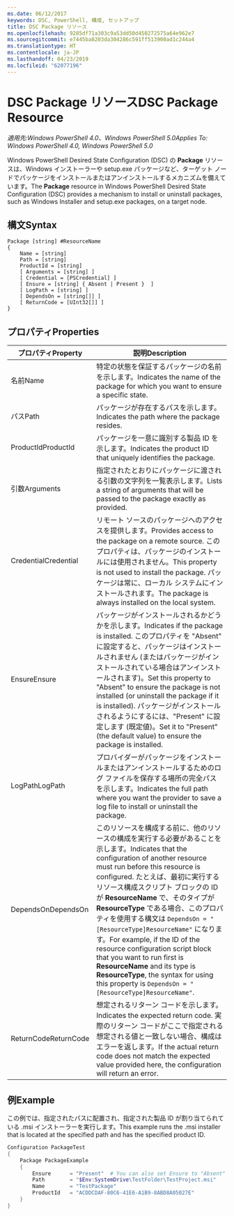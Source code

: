 ```yaml
---
ms.date: 06/12/2017
keywords: DSC, PowerShell, 構成, セットアップ
title: DSC Package リソース
ms.openlocfilehash: 9285df71a303c9a53dd50d450272575a64e962e7
ms.sourcegitcommit: e7445ba8203da304286c591ff513900ad1c244a4
ms.translationtype: HT
ms.contentlocale: ja-JP
ms.lasthandoff: 04/23/2019
ms.locfileid: "62077196"
---
```

# <a name="dsc-package-resource"></a><span data-ttu-id="0fab4-103">DSC Package リソース</span><span class="sxs-lookup"><span data-stu-id="0fab4-103">DSC Package Resource</span></span>

<span data-ttu-id="0fab4-104">_適用先:Windows PowerShell 4.0、Windows PowerShell 5.0_</span><span class="sxs-lookup"><span data-stu-id="0fab4-104">_Applies To: Windows PowerShell 4.0, Windows PowerShell 5.0_</span></span>

<span data-ttu-id="0fab4-105">Windows PowerShell Desired State Configuration (DSC) の **Package** リソースは、Windows インストーラーや setup.exe パッケージなど、ターゲット ノードでパッケージをインストールまたはアンインストールするメカニズムを備えています。</span><span class="sxs-lookup"><span data-stu-id="0fab4-105">The **Package** resource in Windows PowerShell Desired State Configuration (DSC) provides a mechanism to install or uninstall packages, such as Windows Installer and setup.exe packages, on a target node.</span></span>

## <a name="syntax"></a><span data-ttu-id="0fab4-106">構文</span><span class="sxs-lookup"><span data-stu-id="0fab4-106">Syntax</span></span>

```
Package [string] #ResourceName
{
    Name = [string]
    Path = [string]
    ProductId = [string]
    [ Arguments = [string] ]
    [ Credential = [PSCredential] ]
    [ Ensure = [string] { Absent | Present }  ]
    [ LogPath = [string] ]
    [ DependsOn = [string[]] ]
    [ ReturnCode = [UInt32[]] ]
}
```

## <a name="properties"></a><span data-ttu-id="0fab4-107">プロパティ</span><span class="sxs-lookup"><span data-stu-id="0fab4-107">Properties</span></span>

| <span data-ttu-id="0fab4-108">プロパティ</span><span class="sxs-lookup"><span data-stu-id="0fab4-108">Property</span></span> | <span data-ttu-id="0fab4-109">説明</span><span class="sxs-lookup"><span data-stu-id="0fab4-109">Description</span></span> |
| --- | --- |
| <span data-ttu-id="0fab4-110">名前</span><span class="sxs-lookup"><span data-stu-id="0fab4-110">Name</span></span>| <span data-ttu-id="0fab4-111">特定の状態を保証するパッケージの名前を示します。</span><span class="sxs-lookup"><span data-stu-id="0fab4-111">Indicates the name of the package for which you want to ensure a specific state.</span></span>|
| <span data-ttu-id="0fab4-112">パス</span><span class="sxs-lookup"><span data-stu-id="0fab4-112">Path</span></span>| <span data-ttu-id="0fab4-113">パッケージが存在するパスを示します。</span><span class="sxs-lookup"><span data-stu-id="0fab4-113">Indicates the path where the package resides.</span></span>|
| <span data-ttu-id="0fab4-114">ProductId</span><span class="sxs-lookup"><span data-stu-id="0fab4-114">ProductId</span></span>| <span data-ttu-id="0fab4-115">パッケージを一意に識別する製品 ID を示します。</span><span class="sxs-lookup"><span data-stu-id="0fab4-115">Indicates the product ID that uniquely identifies the package.</span></span>|
| <span data-ttu-id="0fab4-116">引数</span><span class="sxs-lookup"><span data-stu-id="0fab4-116">Arguments</span></span>| <span data-ttu-id="0fab4-117">指定されたとおりにパッケージに渡される引数の文字列を一覧表示します。</span><span class="sxs-lookup"><span data-stu-id="0fab4-117">Lists a string of arguments that will be passed to the package exactly as provided.</span></span>|
| <span data-ttu-id="0fab4-118">Credential</span><span class="sxs-lookup"><span data-stu-id="0fab4-118">Credential</span></span>| <span data-ttu-id="0fab4-119">リモート ソースのパッケージへのアクセスを提供します。</span><span class="sxs-lookup"><span data-stu-id="0fab4-119">Provides access to the package on a remote source.</span></span> <span data-ttu-id="0fab4-120">このプロパティは、パッケージのインストールには使用されません。</span><span class="sxs-lookup"><span data-stu-id="0fab4-120">This property is not used to install the package.</span></span> <span data-ttu-id="0fab4-121">パッケージは常に、ローカル システムにインストールされます。</span><span class="sxs-lookup"><span data-stu-id="0fab4-121">The package is always installed on the local system.</span></span>|
| <span data-ttu-id="0fab4-122">Ensure</span><span class="sxs-lookup"><span data-stu-id="0fab4-122">Ensure</span></span>| <span data-ttu-id="0fab4-123">パッケージがインストールされるかどうかを示します。</span><span class="sxs-lookup"><span data-stu-id="0fab4-123">Indicates if the package is installed.</span></span> <span data-ttu-id="0fab4-124">このプロパティを "Absent" に設定すると、パッケージはインストールされません (またはパッケージがインストールされている場合はアンインストールされます)。</span><span class="sxs-lookup"><span data-stu-id="0fab4-124">Set this property to "Absent" to ensure the package is not installed (or uninstall the package if it is installed).</span></span> <span data-ttu-id="0fab4-125">パッケージがインストールされるようにするには、"Present" に設定します (既定値)。</span><span class="sxs-lookup"><span data-stu-id="0fab4-125">Set it to "Present" (the default value) to ensure the package is installed.</span></span>|
| <span data-ttu-id="0fab4-126">LogPath</span><span class="sxs-lookup"><span data-stu-id="0fab4-126">LogPath</span></span>| <span data-ttu-id="0fab4-127">プロバイダーがパッケージをインストールまたはアンインストールするためのログ ファイルを保存する場所の完全パスを示します。</span><span class="sxs-lookup"><span data-stu-id="0fab4-127">Indicates the full path where you want the provider to save a log file to install or uninstall the package.</span></span>|
| <span data-ttu-id="0fab4-128">DependsOn</span><span class="sxs-lookup"><span data-stu-id="0fab4-128">DependsOn</span></span> | <span data-ttu-id="0fab4-129">このリソースを構成する前に、他のリソースの構成を実行する必要があることを示します。</span><span class="sxs-lookup"><span data-stu-id="0fab4-129">Indicates that the configuration of another resource must run before this resource is configured.</span></span> <span data-ttu-id="0fab4-130">たとえば、最初に実行するリソース構成スクリプト ブロックの ID が **ResourceName** で、そのタイプが **ResourceType** である場合、このプロパティを使用する構文は `DependsOn = "[ResourceType]ResourceName"` になります。</span><span class="sxs-lookup"><span data-stu-id="0fab4-130">For example, if the ID of the resource configuration script block that you want to run first is **ResourceName** and its type is **ResourceType**, the syntax for using this property is `DependsOn = "[ResourceType]ResourceName"`.</span></span>|
| <span data-ttu-id="0fab4-131">ReturnCode</span><span class="sxs-lookup"><span data-stu-id="0fab4-131">ReturnCode</span></span>| <span data-ttu-id="0fab4-132">想定されるリターン コードを示します。</span><span class="sxs-lookup"><span data-stu-id="0fab4-132">Indicates the expected return code.</span></span> <span data-ttu-id="0fab4-133">実際のリターン コードがここで指定される想定される値と一致しない場合、構成はエラーを返します。</span><span class="sxs-lookup"><span data-stu-id="0fab4-133">If the actual return code does not match the expected value provided here, the configuration will return an error.</span></span>|

## <a name="example"></a><span data-ttu-id="0fab4-134">例</span><span class="sxs-lookup"><span data-stu-id="0fab4-134">Example</span></span>

<span data-ttu-id="0fab4-135">この例では、指定されたパスに配置され、指定された製品 ID が割り当てられている .msi インストーラーを実行します。</span><span class="sxs-lookup"><span data-stu-id="0fab4-135">This example runs the .msi installer that is located at the specified path and has the specified product ID.</span></span>

```powershell
Configuration PackageTest
{
    Package PackageExample
    {
        Ensure      = "Present"  # You can also set Ensure to "Absent"
        Path        = "$Env:SystemDrive\TestFolder\TestProject.msi"
        Name        = "TestPackage"
        ProductId   = "ACDDCDAF-80C6-41E6-A1B9-8ABD8A05027E"
    }
}
```